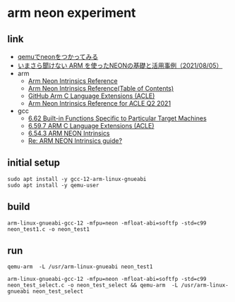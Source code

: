 # arm neon experiment

## link

* [qemuでneonをつかってみる](https://qiita.com/ar90n@github/items/347790d26a90f6de637b)
* [いまさら聞けない ARM を使ったNEONの基礎と活用事例（2021/08/05）](https://www.docswell.com/s/fixstars/KENEQJ-20210805)
* arm
  * [Arm Neon Intrinsics Reference](https://arm-software.github.io/acle/neon_intrinsics/)
  * [Arm Neon Intrinsics Reference(Table of Contents)](https://arm-software.github.io/acle/neon_intrinsics/advsimd.html)
  * [GitHub Arm C Language Extensions (ACLE)](https://github.com/ARM-software/acle)
  * [Arm Neon Intrinsics Reference for ACLE Q2 2021](https://developer.arm.com/documentation/ihi0073/latest/)
* gcc
  * [6.62 Built-in Functions Specific to Particular Target Machines](https://gcc.gnu.org/onlinedocs/gcc/Target-Builtins.html)
  * [6.59.7 ARM C Language Extensions (ACLE)](https://gcc.gnu.org/onlinedocs/gcc-8.5.0/gcc/ARM-C-Language-Extensions-_0028ACLE_0029.html)
  * [6.54.3 ARM NEON Intrinsics](https://gcc.gnu.org/onlinedocs/gcc-4.6.4/gcc/ARM-NEON-Intrinsics.html)
  * [Re: ARM NEON Intrinsics guide?](https://gcc.gnu.org/legacy-ml/gcc-help/2016-05/msg00057.html)

## initial setup

```
sudo apt install -y gcc-12-arm-linux-gnueabi
sudo apt install -y qemu-user
```


## build

```
arm-linux-gnueabi-gcc-12 -mfpu=neon -mfloat-abi=softfp -std=c99 neon_test1.c -o neon_test1
```

## run


```
qemu-arm  -L /usr/arm-linux-gnueabi neon_test1
```


```
arm-linux-gnueabi-gcc-12 -mfpu=neon -mfloat-abi=softfp -std=c99 neon_test_select.c -o neon_test_select && qemu-arm  -L /usr/arm-linux-gnueabi neon_test_select
```
